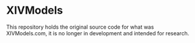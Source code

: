 # XIVModels
This repository holds the original source code for what was XIVModels.com, it is no longer in development and intended for research.
